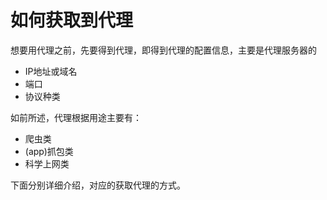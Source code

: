 # 如何获取到代理

想要用代理之前，先要得到代理，即得到代理的配置信息，主要是代理服务器的

* IP地址或域名
* 端口
* 协议种类

如前所述，代理根据用途主要有：

* 爬虫类
* (app)抓包类
* 科学上网类

下面分别详细介绍，对应的获取代理的方式。
